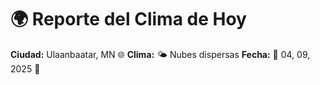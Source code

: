 # 🌍 Reporte del Clima de Hoy

**Ciudad:** Ulaanbaatar, MN 🌐
**Clima:** 🌤️ Nubes dispersas
**Fecha:** 📅 04, 09, 2025 🚀
